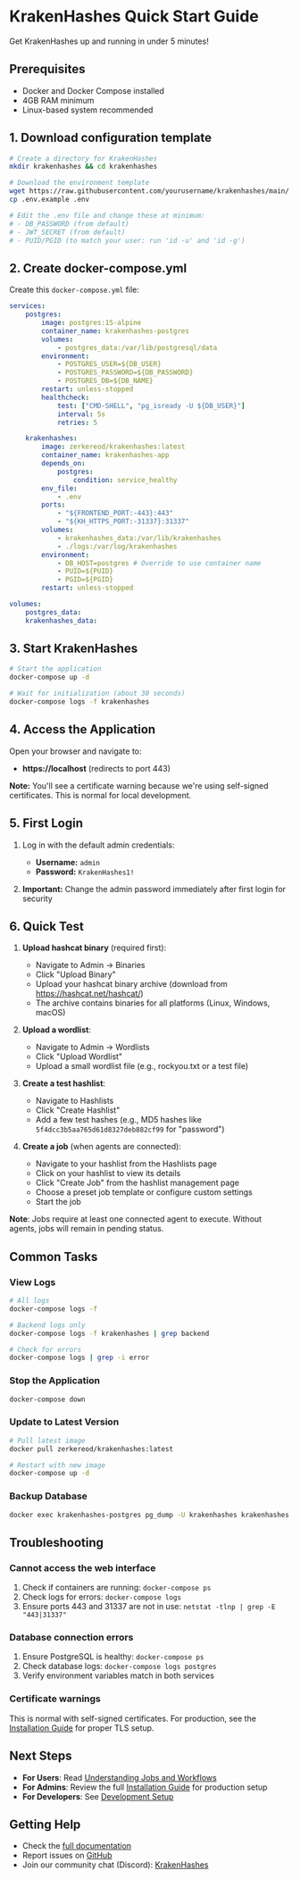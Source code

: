 # KrakenHashes Quick Start Guide

Get KrakenHashes up and running in under 5 minutes!

## Prerequisites

-   Docker and Docker Compose installed
-   4GB RAM minimum
-   Linux-based system recommended

## 1. Download configuration template

```bash
# Create a directory for KrakenHashes
mkdir krakenhashes && cd krakenhashes

# Download the environment template
wget https://raw.githubusercontent.com/yourusername/krakenhashes/main/.env.example
cp .env.example .env

# Edit the .env file and change these at minimum:
# - DB_PASSWORD (from default)
# - JWT_SECRET (from default)
# - PUID/PGID (to match your user: run 'id -u' and 'id -g')
```

## 2. Create docker-compose.yml

Create this `docker-compose.yml` file:

```yaml
services:
    postgres:
        image: postgres:15-alpine
        container_name: krakenhashes-postgres
        volumes:
            - postgres_data:/var/lib/postgresql/data
        environment:
            - POSTGRES_USER=${DB_USER}
            - POSTGRES_PASSWORD=${DB_PASSWORD}
            - POSTGRES_DB=${DB_NAME}
        restart: unless-stopped
        healthcheck:
            test: ["CMD-SHELL", "pg_isready -U ${DB_USER}"]
            interval: 5s
            retries: 5

    krakenhashes:
        image: zerkereod/krakenhashes:latest
        container_name: krakenhashes-app
        depends_on:
            postgres:
                condition: service_healthy
        env_file:
            - .env
        ports:
            - "${FRONTEND_PORT:-443}:443"
            - "${KH_HTTPS_PORT:-31337}:31337"
        volumes:
            - krakenhashes_data:/var/lib/krakenhashes
            - ./logs:/var/log/krakenhashes
        environment:
            - DB_HOST=postgres # Override to use container name
            - PUID=${PUID}
            - PGID=${PGID}
        restart: unless-stopped

volumes:
    postgres_data:
    krakenhashes_data:
```

## 3. Start KrakenHashes

```bash
# Start the application
docker-compose up -d

# Wait for initialization (about 30 seconds)
docker-compose logs -f krakenhashes
```

## 4. Access the Application

Open your browser and navigate to:

-   **https://localhost** (redirects to port 443)

**Note:** You'll see a certificate warning because we're using self-signed certificates. This is normal for local development.

## 5. First Login

1. Log in with the default admin credentials:
   - **Username:** `admin`
   - **Password:** `KrakenHashes1!`

2. **Important:** Change the admin password immediately after first login for security

## 6. Quick Test

1. **Upload hashcat binary** (required first):

    - Navigate to Admin → Binaries
    - Click "Upload Binary"
    - Upload your hashcat binary archive (download from https://hashcat.net/hashcat/)
    - The archive contains binaries for all platforms (Linux, Windows, macOS)

2. **Upload a wordlist**:

    - Navigate to Admin → Wordlists
    - Click "Upload Wordlist"
    - Upload a small wordlist file (e.g., rockyou.txt or a test file)

3. **Create a test hashlist**:

    - Navigate to Hashlists
    - Click "Create Hashlist"
    - Add a few test hashes (e.g., MD5 hashes like `5f4dcc3b5aa765d61d8327deb882cf99` for "password")

4. **Create a job** (when agents are connected):
    - Navigate to your hashlist from the Hashlists page
    - Click on your hashlist to view its details
    - Click "Create Job" from the hashlist management page
    - Choose a preset job template or configure custom settings
    - Start the job

**Note**: Jobs require at least one connected agent to execute. Without agents, jobs will remain in pending status.

## Common Tasks

### View Logs

```bash
# All logs
docker-compose logs -f

# Backend logs only
docker-compose logs -f krakenhashes | grep backend

# Check for errors
docker-compose logs | grep -i error
```

### Stop the Application

```bash
docker-compose down
```

### Update to Latest Version

```bash
# Pull latest image
docker pull zerkereod/krakenhashes:latest

# Restart with new image
docker-compose up -d
```

### Backup Database

```bash
docker exec krakenhashes-postgres pg_dump -U krakenhashes krakenhashes > backup.sql
```

## Troubleshooting

### Cannot access the web interface

1. Check if containers are running: `docker-compose ps`
2. Check logs for errors: `docker-compose logs`
3. Ensure ports 443 and 31337 are not in use: `netstat -tlnp | grep -E "443|31337"`

### Database connection errors

1. Ensure PostgreSQL is healthy: `docker-compose ps`
2. Check database logs: `docker-compose logs postgres`
3. Verify environment variables match in both services

### Certificate warnings

This is normal with self-signed certificates. For production, see the [Installation Guide](installation.md) for proper TLS setup.

## Next Steps

-   **For Users**: Read [Understanding Jobs and Workflows](user/understanding_jobs_and_workflows.md)
-   **For Admins**: Review the full [Installation Guide](installation.md) for production setup
-   **For Developers**: See [Development Setup](installation.md#development-installation)

## Getting Help

-   Check the [full documentation](README.md)
-   Report issues on [GitHub](https://github.com/ZerkerEOD/krakenhashes/issues)
-   Join our community chat (Discord): [KrakenHashes](https://discord.gg/taafA9cSFV)
